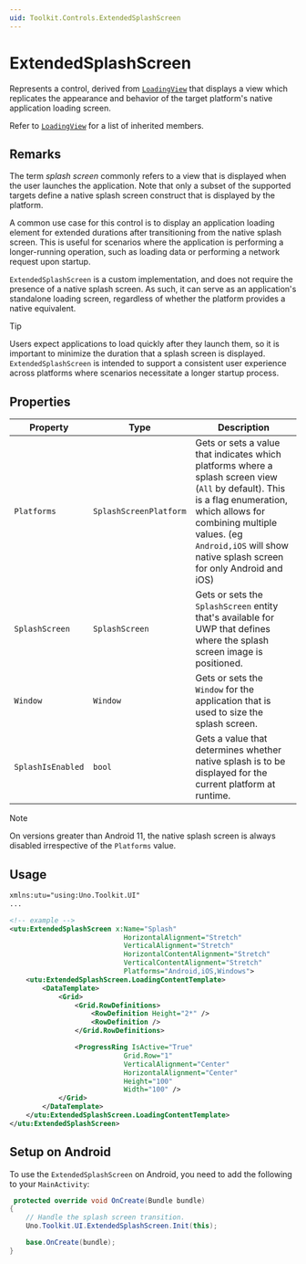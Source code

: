 ```yaml
---
uid: Toolkit.Controls.ExtendedSplashScreen
---
```

# ExtendedSplashScreen

Represents a control, derived from [`LoadingView`](xref:Toolkit.Controls.LoadingView) that displays a view which replicates the appearance and behavior of the target platform's native application loading screen.

Refer to [`LoadingView`](xref:Toolkit.Controls.LoadingView) for a list of inherited members.

## Remarks

The term _splash screen_ commonly refers to a view that is displayed when the user launches the application. Note that only a subset of the supported targets define a native splash screen construct that is displayed by the platform.

A common use case for this control is to display an application loading element for extended durations after transitioning from the native splash screen. This is useful for scenarios where the application is performing a longer-running operation, such as loading data or performing a network request upon startup.

`ExtendedSplashScreen` is a custom implementation, and does not require the presence of a native splash screen. As such, it can serve as an application's standalone loading screen, regardless of whether the platform provides a native equivalent.

> [!TIP]
> Users expect applications to load quickly after they launch them, so it is important to minimize the duration that a splash screen is displayed. `ExtendedSplashScreen` is intended to support a consistent user experience across platforms where scenarios necessitate a longer startup process.

## Properties

| Property | Type     | Description |
|----------|----------|-------------|
| `Platforms` | `SplashScreenPlatform` | Gets or sets a value that indicates which platforms where a splash screen view (`All` by default). This is a flag enumeration, which allows for combining multiple values. (eg `Android,iOS` will show native splash screen for only Android and iOS) |
| `SplashScreen` | `SplashScreen` | Gets or sets the `SplashScreen` entity that's available for UWP that defines where the splash screen image is positioned. |
| `Window` | `Window` | Gets or sets the `Window` for the application that is used to size the splash screen. |
| `SplashIsEnabled` | `bool` | Gets a value that determines whether native splash is to be displayed for the current platform at runtime. |

> [!NOTE]
> On versions greater than Android 11, the native splash screen is always disabled irrespective of the `Platforms` value.

## Usage

```xml
xmlns:utu="using:Uno.Toolkit.UI"
...

<!-- example -->
<utu:ExtendedSplashScreen x:Name="Splash"
                            HorizontalAlignment="Stretch"
                            VerticalAlignment="Stretch"
                            HorizontalContentAlignment="Stretch"
                            VerticalContentAlignment="Stretch"
                            Platforms="Android,iOS,Windows">
    <utu:ExtendedSplashScreen.LoadingContentTemplate>
        <DataTemplate>
            <Grid>
                <Grid.RowDefinitions>
                    <RowDefinition Height="2*" />
                    <RowDefinition />
                </Grid.RowDefinitions>

                <ProgressRing IsActive="True"
                            Grid.Row="1"
                            VerticalAlignment="Center"
                            HorizontalAlignment="Center"
                            Height="100"
                            Width="100" />
            </Grid>
        </DataTemplate>
    </utu:ExtendedSplashScreen.LoadingContentTemplate>
</utu:ExtendedSplashScreen>
```

## Setup on Android

To use the `ExtendedSplashScreen` on Android, you need to add the following to your `MainActivity`:

```csharp
 protected override void OnCreate(Bundle bundle)
{ 
    // Handle the splash screen transition.
    Uno.Toolkit.UI.ExtendedSplashScreen.Init(this);

    base.OnCreate(bundle);
}
```

